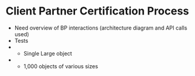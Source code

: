 Client Partner Certification Process
====================================

* Need overview of BP interactions (architecture diagram and API calls
  used)
* Tests
* * Single Large object
* * 1,000 objects of various sizes
